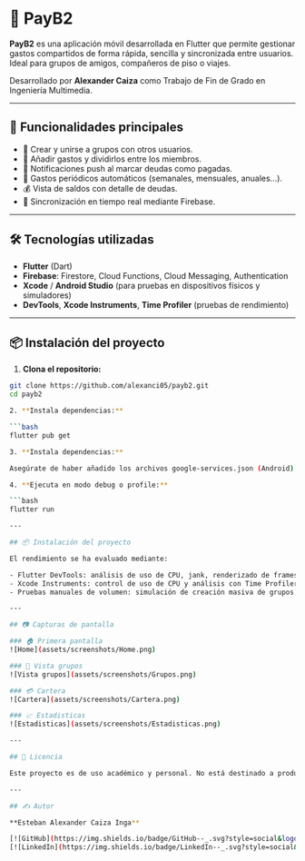 # 💸 PayB2

**PayB2** es una aplicación móvil desarrollada en Flutter que permite gestionar gastos compartidos de forma rápida, sencilla y sincronizada entre usuarios. Ideal para grupos de amigos, compañeros de piso o viajes.

Desarrollado por **Alexander Caiza** como Trabajo de Fin de Grado en Ingeniería Multimedia.

---

## 🚀 Funcionalidades principales

- 📱 Crear y unirse a grupos con otros usuarios.
- 🧾 Añadir gastos y dividirlos entre los miembros.
- 🔔 Notificaciones push al marcar deudas como pagadas.
- 🔄 Gastos periódicos automáticos (semanales, mensuales, anuales...).
- 💰 Vista de saldos con detalle de deudas.
- 📡 Sincronización en tiempo real mediante Firebase.

---

## 🛠️ Tecnologías utilizadas

- **Flutter** (Dart)
- **Firebase**: Firestore, Cloud Functions, Cloud Messaging, Authentication
- **Xcode** / **Android Studio** (para pruebas en dispositivos físicos y simuladores)
- **DevTools**, **Xcode Instruments**, **Time Profiler** (pruebas de rendimiento)

---

## 📦 Instalación del proyecto

1. **Clona el repositorio:**

```bash
git clone https://github.com/alexanci05/payb2.git
cd payb2

2. **Instala dependencias:**

```bash
flutter pub get

3. **Instala dependencias:**

Asegúrate de haber añadido los archivos google-services.json (Android) y GoogleService-Info.plist (iOS) dentro de las rutas correspondientes en el proyecto.

4. **Ejecuta en modo debug o profile:**

```bash
flutter run

---

## 📦 Instalación del proyecto

El rendimiento se ha evaluado mediante:

- Flutter DevTools: análisis de uso de CPU, jank, renderizado de frames, etc.
- Xcode Instruments: control de uso de CPU y análisis con Time Profiler en iOS.
- Pruebas manuales de volumen: simulación de creación masiva de grupos, usuarios y gastos para verificar estabilidad del backend en Firebase.

---

## 📷 Capturas de pantalla

### 🏠 Primera pantalla
![Home](assets/screenshots/Home.png)

### 👥 Vista grupos
![Vista grupos](assets/screenshots/Grupos.png)

### 💳 Cartera
![Cartera](assets/screenshots/Cartera.png)

### 📈 Estadisticas
![Estadisticas](assets/screenshots/Estadisticas.png)

---

## 📄 Licencia

Este proyecto es de uso académico y personal. No está destinado a producción comercial sin consentimiento del autor.

---

## ✍️ Autor

**Esteban Alexander Caiza Inga**

[![GitHub](https://img.shields.io/badge/GitHub--_.svg?style=social&logo=github)](https://github.com/alexanci05)  
[![LinkedIn](https://img.shields.io/badge/LinkedIn--_.svg?style=social&logo=linkedin)](https://www.linkedin.com/in/alexanci)


